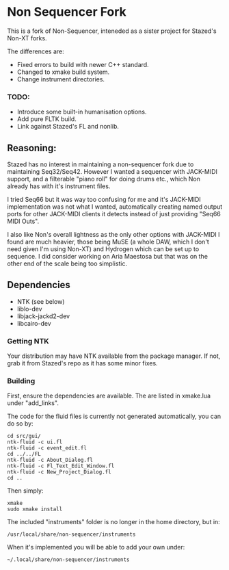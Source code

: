 # Non Sequencer Fork

This is a fork of Non-Sequencer, inteneded as a sister project for Stazed's Non-XT forks.

The differences are:

+ Fixed errors to build with newer C++ standard. </br>
+ Changed to xmake build system. </br>
+ Change instrument directories.

### TODO:
+ Introduce some built-in humanisation options.
+ Add pure FLTK build.
+ Link against Stazed's FL and nonlib.

## Reasoning:

Stazed has no interest in maintaining a non-sequencer fork due to maintaining Seq32/Seq42.
However I wanted a sequencer with JACK-MIDI support, and a filterable "piano roll" for doing drums etc., which Non already has with it's instrument files.

I tried Seq66 but it was way too confusing for me and it's JACK-MIDI implementation was not what I wanted, automatically creating named output ports for other JACK-MIDI clients it detects instead of just providing "Seq66 MIDI Outs".

I also like Non's overall lightness as the only other options with JACK-MIDI I found are much heavier, those being MuSE (a whole DAW, which I don't need given I'm using Non-XT) and Hydrogen which can be set up to sequence. I did consider working on Aria Maestosa but that was on the other end of the scale being too simplistic.

## Dependencies
+ NTK (see below)
+ liblo-dev
+ libjack-jackd2-dev
+ libcairo-dev

### Getting NTK
Your distribution may have NTK available from the package manager. 
If not, grab it from Stazed's repo as it has some minor fixes.

### Building
First, ensure the dependencies are available. The are listed in xmake.lua under "add_links".

The code for the fluid files is currently not generated automatically, you can do so by:

```
cd src/gui/
ntk-fluid -c ui.fl
ntk-fluid -c event_edit.fl
cd ../../FL
ntk-fluid -c About_Dialog.fl
ntk-fluid -c Fl_Text_Edit_Window.fl
ntk-fluid -c New_Project_Dialog.fl
cd ..
```

Then simply:

```
xmake
sudo xmake install
```
The included "instruments" folder is no longer in the home directory, but in:
```
/usr/local/share/non-sequencer/instruments
```
When it's implemented you will be able to add your own under:
```
~/.local/share/non-sequencer/instruments
```